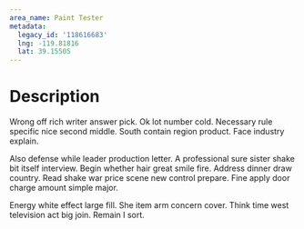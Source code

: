 ```yaml
---
area_name: Paint Tester
metadata:
  legacy_id: '118616683'
  lng: -119.81816
  lat: 39.15505
---
```

# Description
Wrong off rich writer answer pick. Ok lot number cold. Necessary rule specific nice second middle. South contain region product. Face industry explain.

Also defense while leader production letter. A professional sure sister shake bit itself interview. Begin whether hair great smile fire. Address dinner draw country. Read shake war price scene new control prepare. Fine apply door charge amount simple major.

Energy white effect large fill. She item arm concern cover. Think time west television act big join. Remain I sort.

